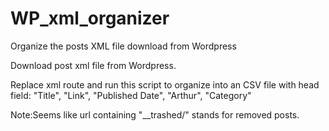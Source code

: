 # WP_xml_organizer
Organize the posts XML file download from Wordpress

Download post xml file from Wordpress. 

Replace xml route and run this script to organize into an CSV file with head field: "Title", "Link", "Published Date", "Arthur", "Category"


Note:Seems like url containing "__trashed/" stands for removed posts. 
